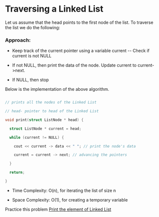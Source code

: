 
# Traversing a Linked List

Let us assume that the head points to the first node of the list. To traverse the list we do the following:

### Approach:

-   Keep track of the current pointer using a variable current
   --   Check if current is not NULL 
-   If not NULL, then print the data of the node. Update current to current->next.
    
-   If NULL, then stop
    

Below is the implementation of the above algorithm.
```c++

// prints all the nodes of the Linked List

// head- pointer to head of the Linked List

void print(struct ListNode * head) {

  struct ListNode * current = head;

  while (current != NULL) {

    cout << current -> data << " "; // print the node's data

    current = current -> next; // advancing the pointers

  }

  return;

}
```
-   Time Complexity: O(n), for iterating the list of size n
    
-   Space Complexity: O(1), for creating a temporary variable
    

Practice this problem [Print the element of Linked List](https://www.hackerrank.com/challenges/print-the-elements-of-a-linked-list)

